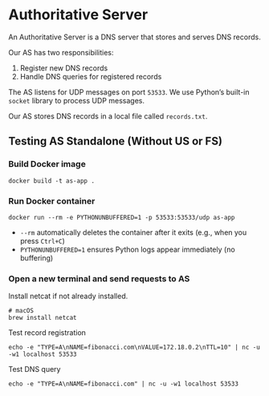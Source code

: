 # Authoritative Server

An Authoritative Server is a DNS server that stores and serves DNS records.

Our AS has two responsibilities:

1. Register new DNS records
2. Handle DNS queries for registered records

The AS listens for UDP messages on port `53533`. We use Python’s built-in `socket` library to process UDP messages.

Our AS stores DNS records in a local file called `records.txt`.

## Testing AS Standalone (Without US or FS)

### Build Docker image
```bash!
docker build -t as-app .
```

### Run Docker container
```bash!
docker run --rm -e PYTHONUNBUFFERED=1 -p 53533:53533/udp as-app
```
* `--rm` automatically deletes the container after it exits (e.g., when you press `Ctrl+C`)
* `PYTHONUNBUFFERED=1` ensures Python logs appear immediately (no buffering)

### Open a new terminal and send requests to AS

Install netcat if not already installed.
```bash!
# macOS
brew install netcat
```

Test record registration
```bash!
echo -e "TYPE=A\nNAME=fibonacci.com\nVALUE=172.18.0.2\nTTL=10" | nc -u -w1 localhost 53533
```

Test DNS query
```bash!
echo -e "TYPE=A\nNAME=fibonacci.com" | nc -u -w1 localhost 53533
```